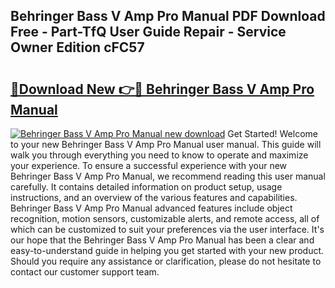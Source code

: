 ## Behringer Bass V Amp Pro Manual PDF Download Free - Part-TfQ User Guide Repair - Service Owner Edition cFC57

# <h2><a href="http://bc26304.oget.top/?id=Behringer+Bass+V+Amp+Pro+Manual">🔗Download New 👉🔴 Behringer Bass V Amp Pro Manual</a></h2>

[![Behringer Bass V Amp Pro Manual new download](https://i.imgur.com/5g1atiW.png)](http://bc26304.oget.top/?id=Behringer+Bass+V+Amp+Pro+Manual)
Get Started! Welcome to your new Behringer Bass V Amp Pro Manual user manual. This guide will walk you through everything you need to know to operate and maximize your experience. To ensure a successful experience with your new Behringer Bass V Amp Pro Manual, we recommend reading this user manual carefully. It contains detailed information on product setup, usage instructions, and an overview of the various features and capabilities. Behringer Bass V Amp Pro Manual advanced features include object recognition, motion sensors, customizable alerts, and remote access, all of which can be customized to suit your preferences via the user interface. It's our hope that the Behringer Bass V Amp Pro Manual has been a clear and easy-to-understand guide in helping you get started with your new product. Should you require any assistance or clarification, please do not hesitate to contact our customer support team.
